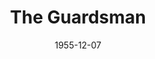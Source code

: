 ---
title: The Guardsman
date: 1955-12-07
closing_date: 1955-12-17
layout: productions
playbill:
Theatre: Theatre Jacksonville
Venue: Little Theatre
cast:
- Actor: Erdman Wilson, Jr.
- Actress: Peggy Gift
- Creditor: Melvin Barnert
- Critic: Richard Kaszner
- Liesl: Jane Seymour
- Mama: Mildred Thomas
- Usher: Margaret Burt
crew:
- Assistant Director:
  - Joan Pomeroy
  - Dorothy Portnoy
- Bookholder: Joan Pomeroy
- Construction and painting:
  - Abbey Fink
  - Bill West
  - Carolita Rhoads
  - Annette Getzen
  - Walter Quattlebaum
  - Eileen Quattlebaum
  - Alice Wise
  - Budd Porter
  - Happy Gift
  - Elizabeth Haller
  - Bill Tuggle
  - Nat Nunn
  - Brenda Hasty
  - Sue Henderson
  - Jane Seymour
  - Mel Barnert
  - Sid Abernathy
  - Ellis Barnert
  - Frank Ridge
  - Larry Zell
  - Jack Atkinson
  - Polly Clendening
  - Jerome Fletcher
  - Elaine Barnert
  - Rose Forney
  - Bob Biscoe
  - Jimmy Boyer
  - Richard Kaszner
  - Laurel Barton
- Costume Designer: Archie Eason
- Curtain: Melvin Barnert
- Director: Richard G. Fallon
- Light Controls:
  - Laurel Barton
  - Alice Wise
- Make-up Assistant:
  - Jane Porter
  - Eula Mae Snow
  - Polly Clendening
  - Mattie Godwin
- Make-up Chairman: Elmo Lehman
- Properties Assistant:
  - Nat Nunn
  - Carolita Rhoads
  - Rose Forney
  - Martha Packard
- Properties Chairman: Esther Barnes
- Setting and Technical Direction: George A. Ramsey, Jr.
- Sound and Music:
  - Polly Clendening
  - Jimmy Boyer
- Stage Manager: Ann Rogers
- Wardrobe Assistant:
  - Liz Whiteman
  - Winifred Horn
  - Millie Barnert
  - Eula Mae Snow
  - Pat Robson
  - Sue Henderson
  - Brenda Hasty
  - Ann Payne
- Wardrobe Chairman: Emily Parrish
- Wardrobe Construction:
  - Millie Barnert
  - Emily Parrish
  - Liz Whiteman
  - Winifred Horn
  - George Ramsey, Jr.
  - Frank Ridge
orchestra:
---